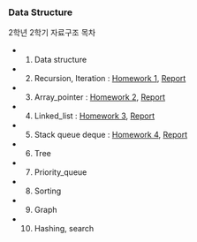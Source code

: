 
### Data Structure

2학년 2학기 자료구조 목차

- 1. Data structure
- 2. Recursion, Iteration : [Homework 1](https://github.com/flowersayo/2-2/tree/main/%EC%9E%90%EB%A3%8C%EA%B5%AC%EC%A1%B0/2.%20Recursion%2C%20Iteration), [Report](https://github.com/flowersayo/2-2/blob/main/%EC%9E%90%EB%A3%8C%EA%B5%AC%EC%A1%B0/2.%20Recursion%2C%20Iteration/Recursion_Homework01.pdf)
- 3. Array_pointer : [Homework 2](https://github.com/flowersayo/2-2/tree/main/%EC%9E%90%EB%A3%8C%EA%B5%AC%EC%A1%B0/3.%20Array%20Pointer), [Report](https://github.com/flowersayo/2-2/blob/main/%EC%9E%90%EB%A3%8C%EA%B5%AC%EC%A1%B0/3.%20Array%20Pointer/Technical%20report%20-%20homework2.pdf)
- 4. Linked_list  : [Homework 3](https://github.com/flowersayo/2-2/tree/main/%EC%9E%90%EB%A3%8C%EA%B5%AC%EC%A1%B0/4.%20Linkedlist), [Report](https://github.com/flowersayo/2-2/blob/main/%EC%9E%90%EB%A3%8C%EA%B5%AC%EC%A1%B0/4.%20Linkedlist/Technical%20report_HW3.pdf)
- 5. Stack queue deque : [Homework 4](https://github.com/flowersayo/2-2/tree/main/%EC%9E%90%EB%A3%8C%EA%B5%AC%EC%A1%B0/5.%20Stack%2Cqueue%2Cdeque), [Report](https://github.com/flowersayo/2-2/blob/main/%EC%9E%90%EB%A3%8C%EA%B5%AC%EC%A1%B0/5.%20Stack%2Cqueue%2Cdeque/Technical_Report.pdf)
- 6. Tree
- 7. Priority_queue 
- 8. Sorting
- 9. Graph
- 10. Hashing, search


